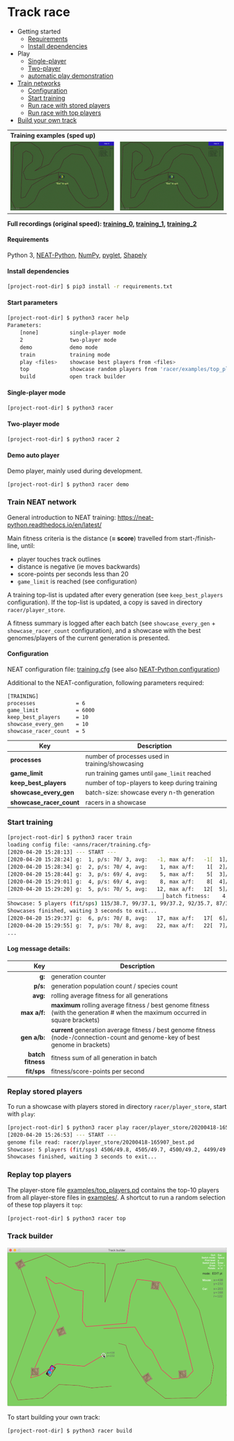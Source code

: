 # Track race

- Getting started
	- [Requirements](#requirements)
	- [Install dependencies](#install-dependencies)
- Play
	- [Single-player](#single-player-mode)
	- [Two-player](#two-player-mode)
	- [automatic play demonstration](#demo-auto-player)
- [Train networks](#train-neat-network)
	- [Configuration](#configuration)
	- [Start training](#start-training)
	- [Run race with stored players](#replay-stored-players)
	- [Run race with top players](#replay-top-players)
- [Build your own track](#track-builder)

<table>
    <tbody>
        <tr></tr>
        <tr>
          <th colspan="2" align="left">Training examples (sped up)</th>
        </tr>
        <tr>
            <td align="center"><img src="docs/net-run-1.gif"/></td>
            <td align="center"><img src="docs/net-run-2.gif"/></td>
        </tr>
    </tbody>
</table>

**Full recordings (original speed): [training_0](docs/net-run-0.mp4), 
[training_1](docs/net-run-1.mp4), [training_2](docs/net-run-2.mp4)**

#### Requirements
Python 3, 
[NEAT-Python](https://pypi.org/project/neat-python/), 
[NumPy](https://pypi.org/project/numpy/), 
[pyglet](http://pyglet.org/),
[Shapely](https://pypi.org/project/Shapely/)

#### Install dependencies

```bash
[project-root-dir] $ pip3 install -r requirements.txt
```

#### Start parameters

```bash
[project-root-dir] $ python3 racer help
Parameters:
	[none]      	single-player mode
	2           	two-player mode
	demo        	demo mode
	train       	training mode
	play <files>	showcase best players from <files>
	top         	showcase random players from 'racer/examples/top_players.pd'
	build       	open track builder
```

#### Single-player mode

```bash
[project-root-dir] $ python3 racer
```

#### Two-player mode

```bash
[project-root-dir] $ python3 racer 2
```

#### Demo auto player

Demo player, mainly used during development.
```bash
[project-root-dir] $ python3 racer demo
```

### Train NEAT network

General introduction to NEAT training: https://neat-python.readthedocs.io/en/latest/

Main fitness criteria is the distance (**= score**) travelled from start-/finish-line, until:
- player touches track outlines
- distance is negative (ie moves backwards)
- score-points per seconds less than 20
- `game_limit` is reached (see configuration)

A training top-list is updated after every generation (see `keep_best_players` configuration). 
If the top-list is updated, a copy is saved in directory `racer/player_store`. 

A fitness summary is logged after each batch (see `showcase_every_gen` + `showcase_racer_count` configuration),
and a showcase with the best genomes/players of the current generation is presented.

#### Configuration

NEAT configuration file: [training.cfg](training.cfg) (see also [NEAT-Python configuration](https://neat-python.readthedocs.io/en/latest/config_file.html))

Additional to the NEAT-configuration, following parameters required: 

```
[TRAINING]
processes             = 6
game_limit            = 6000
keep_best_players     = 10
showcase_every_gen    = 10
showcase_racer_count  = 5
```

| Key | Description |
|---|---|
| **processes** | number of processes used in training/showcasing |
| **game_limit** | run training games until `game_limit` reached |
| **keep_best_players** | number of top-players to keep during training |
| **showcase_every_gen** | batch-size: showcase every n-th generation |
| **showcase_racer_count** | racers in a showcase |


### Start training

```bash
[project-root-dir] $ python3 racer train
loading config file: <anns/racer/training.cfg>
[2020-04-20 15:28:13] --- START ---
[2020-04-20 15:28:24] g:  1, p/s: 70/ 3, avg:   -1, max a/f:   -1[  1]/  71[  1], gen a/b:   -1/  71 ( 4-40 #31)
[2020-04-20 15:28:34] g:  2, p/s: 70/ 4, avg:    1, max a/f:    1[  2]/  74[  2], gen a/b:    2/  74 ( 4-39 #119)
[2020-04-20 15:28:44] g:  3, p/s: 69/ 4, avg:    5, max a/f:    5[  3]/ 114[  3], gen a/b:   13/ 114 ( 5-39 #165)
[2020-04-20 15:29:01] g:  4, p/s: 69/ 4, avg:    8, max a/f:    8[  4]/ 115[  4], gen a/b:   18/ 115 ( 5-39 #252)
[2020-04-20 15:29:20] g:  5, p/s: 70/ 5, avg:   12, max a/f:   12[  5]/ 115[  4], gen a/b:   30/ 115 ( 5-39 #252)
__________________________________________________▏batch fitness:    4,308
Showcase: 5 players (fit/sps) 115/38.7, 99/37.1, 99/37.2, 92/35.7, 87/33.6
Showcases finished, waiting 3 seconds to exit...
[2020-04-20 15:29:37] g:  6, p/s: 70/ 8, avg:   17, max a/f:   17[  6]/ 115[  4], gen a/b:   41/ 114 ( 5-39 #252)
[2020-04-20 15:29:55] g:  7, p/s: 70/ 8, avg:   22, max a/f:   22[  7]/ 115[  4], gen a/b:   49/ 114 ( 5-39 #252)
...
```

#### Log message details:

| Key | Description |
|---:|---|
| **g:** | generation counter |
| **p/s:** | generation population count / species count |
| **avg:** | rolling average fitness for all generations |
| **max a/f:** | **maximum** rolling average fitness / best genome fitness <br> (with the generation # when the maximum occurred in square brackets) |
| **gen a/b:** | **current** generation average fitness / best genome fitness <br> (node-/connection-count and genome-key of best genome in brackets) |
| **batch fitness** | fitness sum of all generation in batch |
| **fit/sps** | fitness/score-points per second |

### Replay stored players

To run a showcase with players stored in directory `racer/player_store`, start with `play`: 

```bash
[project-root-dir] $ python3 racer play racer/player_store/20200418-165907_best.pd
[2020-04-20 15:26:53] --- START ---
genome file read: racer/player_store/20200418-165907_best.pd
Showcase: 5 players (fit/sps) 4506/49.8, 4505/49.7, 4500/49.2, 4499/49.5, 2268/50.5
Showcases finished, waiting 3 seconds to exit...
```

### Replay top players

The player-store file [examples/top_players.pd](examples/top_players.pd) contains the top-10 players from all player-store files in [examples/](examples).
A shortcut to run a random selection of these top players it `top`:

```bash
[project-root-dir] $ python3 racer top
```

### Track builder

<p align="center"><img src="docs/track-builder.png" width="700"/></p>

To start building your own track:

```bash
[project-root-dir] $ python3 racer build
```

